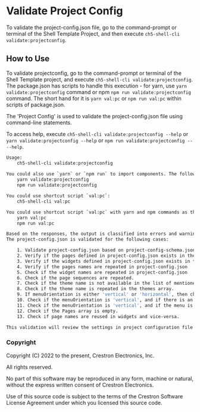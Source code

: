 # Validate Project Config

To validate the project-config.json file, go to the command-prompt or terminal of the Shell Template Project, and then execute `ch5-shell-cli validate:projectconfig`.

## How to Use

To validate projectconfig, go to the command-prompt or terminal of the Shell Template project, and execute `ch5-shell-cli validate:projectconfig`.
The package.json has scripts to handle this execution - for yarn, use `yarn validate:projectconfig` command or npm  `npm run validate:projectconfig` command. The short hand for it is `yarn val:pc` or `npm run val:pc` within scripts of package.json.

The 'Project Config' is used to validate the project-config.json file using command-line statements.

To access help, execute `ch5-shell-cli validate:projectconfig --help` or `yarn validate:projectconfig --help` or `npm run validate:projectconfig -- --help`.

```bash
Usage:
    ch5-shell-cli validate:projectconfig
    
You could also use `yarn` or `npm run` to import components. The following are the commands
    yarn validate:projectconfig
    npm run validate:projectconfig

You could use shortcut script `val:pc`:
    ch5-shell-cli val:pc

You could use shortcut script `val:pc` with yarn and npm commands as the following:
    yarn val:pc
    npm run val:pc

Based on the responses, the output is classified into errors and warnings. 
The project-config.json is validated for the following cases:

    1. Validate project-config.json based on project-config-schema.json
    2. Verify if the pages defined in project-config.json exists in the physical folders.
    3. Verify if the widgets defined in project-config.json exists in the physical folders.
    4. Verify if the pages names are repeated in project-config.json
    5. Check if the widget names are repeated in project-config.json
    6. Check if the page sequences are repeated.
    7. Check if the theme name is not available in the list of mentioned themes.
    8. Check if the theme name is repeated in the themes array.
    9. If menuOrientation is either 'vertical' or 'horizontal', then check if atleast one navigation item exists in the pages list.
    10. Check if the menuOrientation is 'vertical', and if there is an 'IconPosition' defined for navigation.
    11. Check if the menuOrientation is 'vertical', and if the menu is displayed.
    12. Check if the Pages array is empty.
    13. Check if page names are reused in widgets and vice-versa.

This validation will review the settings in project configuration file and inform the developer of any invalid configuration before running the browser or running on the touch screen. During the 'start' / 'build' process, this script will be executed and if there are errors (not warning), the script will not continue to the next step.
```


### Copyright

Copyright (C) 2022 to the present, Crestron Electronics, Inc.

All rights reserved.

No part of this software may be reproduced in any form, machine
or natural, without the express written consent of Crestron Electronics.

Use of this source code is subject to the terms of the Crestron Software License Agreement
under which you licensed this source code.

